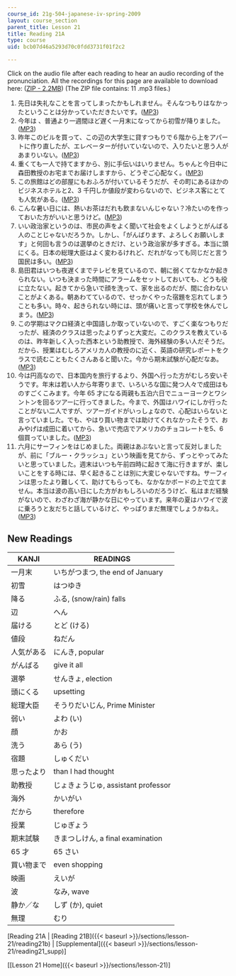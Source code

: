 ```yaml
---
course_id: 21g-504-japanese-iv-spring-2009
layout: course_section
parent_title: Lesson 21
title: Reading 21A
type: course
uid: bcb07d46a5293d70c0fdd3731f01f2c2

---
```


Click on the audio file after each reading to hear an audio recording of the pronunciation. All the recordings for this page are available to download here: ([ZIP - 2.2MB](/coursemedia/21g-504-japanese-iv-spring-2009/b564fc62f43b7a087ea87c0e2db705c8_Read21A_audio.zip)) (The ZIP file contains: 11 .mp3 files.)

1.  先日は失礼なことを言ってしまったかもしれません。そんなつもりはなかったということは分かっていただきたいです。([MP3](/coursemedia/21g-504-japanese-iv-spring-2009/3ab8d0564242d608cb16cf616ff55937_Lesson21A10.mp3))
2.  今年は 、普通より一週間ほど遅く一月末になってから初雪が降りました。([MP3](/coursemedia/21g-504-japanese-iv-spring-2009/e1da2fd9f573be6e10b5ab93b3d4ef9f_Lesson21A2.mp3))
3.  昨年このビルを買って、この辺の大学生に貸すつもりで６階から上をアパートに作り直したが、エレベーターが付いていないので、入りたいと思う人があまりいない。([MP3](/coursemedia/21g-504-japanese-iv-spring-2009/2956fd75d2cca6360f854e479bca4504_Lesson21A3.mp3))
4.  重くても一人で持てますから、別に手伝いはいりません。ちゃんと今日中に森田教授のお宅までお届けしますから、どうぞご心配なく。([MP3](/coursemedia/21g-504-japanese-iv-spring-2009/d23a4bbadadb04d8c69eae0b8e727023_Lesson21A4.mp3))
5.  この旅館はどの部屋にもおふろが付いているそうだが、その町にあるほかのビジネスホテルと2、3 千円しか値段が変わらないので、ビジネス客にとても人気がある。([MP3](/coursemedia/21g-504-japanese-iv-spring-2009/e7128ce2f94d56151414b38dc324d574_Lesson21A5.mp3))
6.  こんな暑い日には、熱いお茶はだれも飲まないんじゃない？冷たいのを作っておいた方がいいと思うけど。([MP3](/coursemedia/21g-504-japanese-iv-spring-2009/71f6d8ddeb58c90896fcae2750bed49d_Lesson21A6.mp3))
7.  いい政治家というのは、市民の声をよく聞いて社会をよくしようとがんばる人のことじゃないだろうか。しかし、「がんばります、よろしくお願いします」と何回も言うのは選挙のときだけ、という政治家が多すぎる。本当に頭にくる。日本の総理大臣はよく変わるけれど、だれがなっても同じだと言う国民は多い。([MP3](/coursemedia/21g-504-japanese-iv-spring-2009/6ac6955f2998ce5a27c232b9785f717a_Lesson21A7.mp3))
8.  島田君はいつも夜遅くまでテレビを見ているので、朝に弱くてなかなか起きられない。いつも決まった時間にアラームをセットしておいても、どうも役に立たない。起きてから急いで顔を洗って、家を出るのだが、間に合わないことがよくある。朝あわてているので、せっかくやった宿題を忘れてしまうことも多い。時々、起きられない時には、頭が痛いと言って学校を休んでしまう。([MP3](/coursemedia/21g-504-japanese-iv-spring-2009/bc73ace5e9878631010a0b40872681b1_Lesson21A8.mp3))
9.  この学期はマクロ経済と中国語しか取っていないので、すごく楽なつもりだったが、経済のクラスは思ったよりずっと大変だ。このクラスを教えているのは、昨年新しく入った西本という助教授で、海外経験の多い人だそうだ。だから、授業はむしろアメリカ人の教授のに近く、英語の研究レポートをクラスで読むこともたくさんあると聞いた。今から期末試験が心配だなあ。([MP3](/coursemedia/21g-504-japanese-iv-spring-2009/ff7666017fb6a57268c3b098c4149791_Lesson21A9.mp3))
10.  今は円高なので、日本国内を旅行するより、外国へ行った方がむしろ安いそうです。年末は若い人から年寄りまで、いろいろな国に発つ人々で成田はものすごくこみます。今年 65 才になる両親も五泊六日でニューヨークとワシントンを回るツアーに行ってきました。今まで、外国はハワイにしか行ったことがない二人ですが、ツアーガイドがいっしょなので、心配はいらないと言っていました。でも、やはり買い物までは助けてくれなかったそうで、おみやげは成田に着いてから、急いで売店でアメリカのチョコレートを5、6 個買っていました。([MP3](/coursemedia/21g-504-japanese-iv-spring-2009/3ab8d0564242d608cb16cf616ff55937_Lesson21A10.mp3))
11.  六月にサーフィンをはじめました。両親はあぶないと言って反対しましたが、前に「ブルー・クラッシュ」という映画を見てから、ずっとやってみたいと思っていました。週末はいつも午前四時に起きて海に行きますが、楽しいことをする時には、早く起きることは別に大変じゃないですね。サーフィンは思ったより難しくて、助けてもらっても、なかなかボードの上で立てません。本当は波の高い日にした方がおもしろいのだろうけど、私はまだ経験がないので、わざわざ海が静かな日にやっています。来年の夏はハワイで波に乗ろうと友だちと話しているけど、やっぱりまだ無理でしょうかねえ。([MP3](/coursemedia/21g-504-japanese-iv-spring-2009/f6af9156acad273f660239e1641588a2_Lesson21A11.mp3))

New Readings
------------

| KANJI | READINGS |
| --- | --- |
| 一月末 | いちがつまつ, the end of January |
| 初雪 | はつゆき |
| 降る | ふる, (snow/rain) falls |
| 辺 | へん |
| 届ける | とど (ける) |
| 値段 | ねだん |
| 人気がある | にんき, popular |
| がんばる | give it all |
| 選挙 | せんきょ, election |
| 頭にくる | upsetting |
| 総理大臣 | そうりだいじん, Prime Minister |
| 弱い | よわ (い) |
| 顔 | かお |
| 洗う | あら (う) |
| 宿題 | しゅくだい |
| 思ったより | than I had thought |
| 助教授 | じょきょうじゅ, assistant professor |
| 海外 | かいがい |
| だから | therefore |
| 授業 | じゅぎょう |
| 期末試験 | きまつしけん, a final examination |
| 65 才 | 65 さい |
| 買い物まで | even shopping |
| 映画 | えいが |
| 波 | なみ, wave |
| 静か／な | しず (か), quiet |
| 無理 | むり 

\[Reading 21A | [Reading 21B]({{< baseurl >}}/sections/lesson-21/reading21b) | [Supplemental]({{< baseurl >}}/sections/lesson-21/reading21_supp)\]

\[[Lesson 21 Home]({{< baseurl >}}/sections/lesson-21)\]